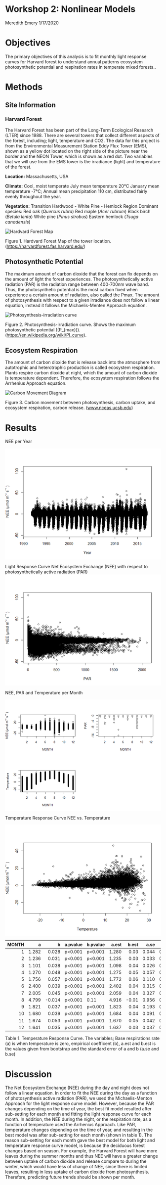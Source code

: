 Workshop 2: Nonlinear Models
================
Meredith Emery
1/17/2020

# Objectives

The primary objectives of this analysis is to fit monthly light response
curves for Harvard forest to understand annual patterns ecosystem
photosynthetic potential and respiration rates in temperate mixed
forests..

# Methods

## Site Information

### Harvard Forest

The Harvard Forest has been part of the Long-Term Ecological Research
(LTER) since 1988. There are several towers that collect different
aspects of the forest, including; light, temperature and CO2. The data
for this project is from the Environmental Measurement Station Eddy Flux
Tower (EMS), shown as a yellow dot located on the right side of the
picture near the border and the NEON Tower, which is shown as a red dot.
Two variables that we will use from the EMS tower is the irradiance
(light) and temperature of the forest.

**Location:** Massachusetts, USA

**Climate:** Cool, moist temperate July mean temperature 20°C January
mean temperature -7°C; Annual mean precipitation 110 cm, distributed
fairly evenly throughout the year.

**Vegetation:** Transition Hardwood - White Pine - Hemlock Region
Dominant species: Red oak (*Quercus rubra*) Red maple (*Acer rubrum*)
Black birch (*Betula lenta*) White pine (*Pinus strobus*) Eastern
hemlock (*Tsuga canadensis*)

![Hardvard Forest
Map](https://harvardforest.fas.harvard.edu/sites/harvardforest.fas.harvard.edu/files/data/p07/hf070/site-map.jpg)

Figure 1. Hardvard Forest Map of the tower location.
(<https://harvardforest.fas.harvard.edu/>)

## Photosynthetic Potential

The maximum amount of carbon dioxide that the forest can fix depends on
the amount of light the forest experiences. The photosynthetically
active radiation (PAR) is the radiation range between 400-700nm wave
band. Thus, the photosynthetic potential is the most carbon fixed when
experience a certain amount of radiation, also called the Pmax. The
amount of photosynthesis with respect to a given irradiance does not
follow a linear equation, instead it follows the Michaelis-Menten
Approach equation.

![Photosynthesis-irradiation
curve](https://upload.wikimedia.org/wikipedia/commons/6/6d/Photosynthesis-irradiance_curve.gif)

Figure 2. Photosynthesis-irradiation curve. Shows the maximum
photosynthetic potential (\(P_{max}\)).
(<https://en.wikipedia.org/wiki/PI_curve>).

## Ecosystem Respiration

The amount of carbon dioxide that is release back into the atmosphere
from autotrophic and heterotrophic production is called ecosystem
respiration. Plants respire carbon dioxide at night, which the amount of
carbon dioxide is temperature dependent. Therefore, the ecosystem
respiration follows the Arrhenius Approach equation.

![Carbon Movement
Diagram](https://www.nceas.ucsb.edu/files/news/images/Carbone_CarbonMovementDiagram_0.png)

Figure 3. Carbon movement between photosynthesis, carbon uptake, and
ecosystem respiration, carbon release. (www.nceas.ucsb.edu)

# Results

NEE per
Year

<img src="Emery_Assignments_Workshop-2-Nonlinear-models_files/figure-gfm/unnamed-chunk-1-1.png" style="display: block; margin: auto;" />

Light Response Curve Net Ecosystem Exchange (NEE) with respect to
photosynthetically active radiation (PAR)
<img src="Emery_Assignments_Workshop-2-Nonlinear-models_files/figure-gfm/unnamed-chunk-2-1.png" style="display: block; margin: auto;" />

NEE, PAR and Temperature per
Month

<img src="Emery_Assignments_Workshop-2-Nonlinear-models_files/figure-gfm/unnamed-chunk-3-1.png" style="display: block; margin: auto;" />

Temperature Response Curve NEE
vs. Temperature

<img src="Emery_Assignments_Workshop-2-Nonlinear-models_files/figure-gfm/unnamed-chunk-4-1.png" style="display: block; margin: auto;" />

| MONTH |     a |       b | a.pvalue | b.pvalue | a.est |  b.est |  a.se |  b.se |
| ----: | ----: | ------: | :------- | :------- | ----: | -----: | ----: | ----: |
|     1 | 1.282 |   0.028 | p\<0.001 | p\<0.001 | 1.280 |   0.03 | 0.044 | 0.005 |
|     2 | 1.236 |   0.031 | p\<0.001 | p\<0.001 | 1.235 |   0.03 | 0.033 | 0.005 |
|     3 | 1.101 |   0.038 | p\<0.001 | p\<0.001 | 1.098 |   0.04 | 0.026 | 0.004 |
|     4 | 1.270 |   0.048 | p\<0.001 | p\<0.001 | 1.275 |   0.05 | 0.057 | 0.005 |
|     5 | 1.756 |   0.057 | p\<0.001 | p\<0.001 | 1.772 |   0.06 | 0.110 | 0.004 |
|     6 | 2.400 |   0.039 | p\<0.001 | p\<0.001 | 2.402 |   0.04 | 0.315 | 0.008 |
|     7 | 2.005 |   0.045 | p\<0.001 | p\<0.001 | 2.059 |   0.04 | 0.327 | 0.008 |
|     8 | 4.799 | \-0.014 | p\<0.001 | 0.11     | 4.916 | \-0.01 | 0.956 | 0.011 |
|     9 | 1.821 |   0.037 | p\<0.001 | p\<0.001 | 1.823 |   0.04 | 0.193 | 0.006 |
|    10 | 1.680 |   0.039 | p\<0.001 | p\<0.001 | 1.684 |   0.04 | 0.091 | 0.005 |
|    11 | 1.674 |   0.053 | p\<0.001 | p\<0.001 | 1.670 |   0.05 | 0.042 | 0.004 |
|    12 | 1.641 |   0.035 | p\<0.001 | p\<0.001 | 1.637 |   0.03 | 0.037 | 0.005 |

Table 1. Temperature Response Curve. The variables; Base respirations
rate (a) is when temperature is zero, empirical coefficent (b), a.est
and b.est is the values given from bootstrap and the standard error of a
and b (a.se and b.se)

# Discussion

The Net Ecosystem Exchange (NEE) during the day and night does not
follow a linear equation. In order to fit the NEE during the day as a
function of photosynthesis active radiation (PAR), we used the
Michaelis-Menton Approach for the light response curve model. However,
because the PAR changes depending on the time of year, the best fit
model resulted after sub-setting for each month and fitting the light
response curve for each month. In addition, the NEE during the night, or
the respiration rate, as a function of temperature used the Arrhenius
Approach. Like PAR, temperature changes depending on the time of year,
and resulting in the best model was after sub-setting for each month
(shown in table 1). The reason sub-setting for each month gave the best
model for both light and temperature response curve model, is because
the deciduous forest changes based on season. For example, the Harvard
Forest will have more leaves during the summer months and thus NEE will
have a greater change between uptake of carbon dioxide and release
compare to during the winter, which would have less of change of NEE,
since there is limited leaves, resulting in less uptake of carbon
dioxide from photosynthesis. Therefore, predicting future trends should
be shown per month.
